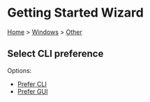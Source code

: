 # Getting Started Wizard

[Home](/docs/wiz/readme.md) > [Windows](Windows.md) > [Other](Windows_Other.md)

## Select CLI preference

Options:
 * [Prefer CLI](Windows_Other_Cli.md)
 * [Prefer GUI](Windows_Other_Gui.md)
